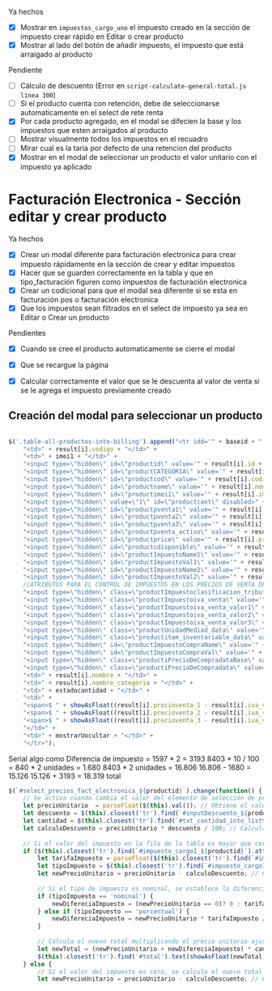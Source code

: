 Ya hechos
- [x] Mostrar en `impuestos_cargo_uno` el impuesto creado en la sección de impuesto crear rápido en Editar o crear producto
- [x] Mostrar al lado del botón de añadir impuesto, el impuesto que está arraigado al producto

Pendiente
- [ ] Cálculo de descuento (Error en `script-calculate-general-total.js línea 300`)
- [ ] Si el producto cuenta con retención, debe de seleccionarse automaticamente en el select de rete renta
- [x] Por cada producto agregado, en el modal se difecien la base y los impuestos que esten arraigados al producto
- [ ] Mostrar visualmente todos los impuestos en el recuadro
- [ ] Mirar cual es la taria por defecto de una retencion del producto
- [x] Mostrar en el modal de seleccionar un producto el valor unitario con el impuesto ya aplicado
# Facturación Electronica - Sección editar y crear producto
Ya hechos
- [x] Crear un modal diferente para facturación electronica para crear impuesto rápidamente en la sección de crear y editar impuestos
- [x] Hacer que se guarden correctamente en la tabla y que en tipo_facturación figuren como impuestos de facturación electronica
- [x] Crear un codicional para que el modal sea diferente si se esta en facturación pos o facturación electronica
- [x] Que los impuestos sean filtrados en el select de impuesto ya sea en Editar o Crear un producto

Pendientes
- [x] Cuando se cree el producto automaticamente se cierre el modal
- [x] Que se recargue la página
- [x] Calcular correctamente el valor que se le descuenta al valor de venta si se le agrega el impuesto previamente creado


## Creación del modal para seleccionar un producto

```javascript

$('.table-all-productos-into-billing').append("<tr idd='" + baseid + "' name='" + basename + "' taxd='" + basetaxd + "' taxn='" + basetaxn + "' base='" + basebase + "'>  " +  
    "<td>" + result[i].codigo + "</td>" +  
    "<td>" + imei1 + "</td>" +  
    "<input type=\"hidden\" id=\"productid\" value='" + result[i].id + "'>" +  
    "<input type=\"hidden\" id=\"productCATEGORIA\" value='" + result[i].id_categoria + "'>" +  
    "<input type=\"hidden\" id=\"productcod\" value='" + result[i].codigo + "'>" +  
    "<input type=\"hidden\" id=\"productname\" value='" + result[i].nombre + "'>" +  
    "<input type=\"hidden\" id=\"productimei1\" value='" + result[i].imei1 + "'>" +  
    "<input type=\"hidden\" value=\"1\" id=\"productcant\" disabled>" +  
    "<input type=\"hidden\" id=\"productpventa1\" value='" + result[i].precioventa_1 + "'>" +  
    "<input type=\"hidden\" id=\"productpventa2\" value='" + result[i].precioventa_2 + "'>" +  
    "<input type=\"hidden\" id=\"productpventa3\" value='" + result[i].precioventa_3 + "'>" +  
    "<input type=\"hidden\" id=\"productpventa_activo\" value='" + result[i].precioventa_activo + "'>" +  
    "<input type=\"hidden\" id=\"productprice\" value='" + result[i].precioventa_1 + "'>" +  
    "<input type=\"hidden\" id=\"productcdisponible\" value='" + result[i].cantidad_inicial + "'>" +  
    "<input type=\"hidden\" id=\"productImpuestoName1\" value='" + result[i].imp1 + "'>" +  
    "<input type=\"hidden\" id=\"productImpuestoVal1\" value='" + result[i].imp1_valor + "'>" +  
    "<input type=\"hidden\" id=\"productImpuestoName2\" value='" + result[i].imp2 + "'>" +  
    "<input type=\"hidden\" id=\"productImpuestoVal2\" value='" + result[i].imp2_valor + "'>" +  
    //ATRIBUTOS PARA EL CONTROL DE IMPUESTOS EN LOS PRECIOS DE VENTA DEL PRODUCTO  
    "<input type=\"hidden\" class=\"productImpuestoclasificacion_tributaria_venta\" value='" + result[i].clasificacion_tributaria_venta + "'>" +  
    "<input type=\"hidden\" class=\"productImpuestoiva_venta\" value='" + result[i].iva_venta + "'>" +  
    "<input type=\"hidden\" class=\"productImpuestoiva_venta_valor1\" value='" + result[i].iva_venta_valor1 + "'>" +  
    "<input type=\"hidden\" class=\"productImpuestoiva_venta_valor2\" value='" + result[i].iva_venta_valor2 + "'>" +  
    "<input type=\"hidden\" class=\"productImpuestoiva_venta_valor3\" value='" + result[i].iva_venta_valor3 + "'>" +  
    "<input type=\"hidden\" class=\"productUnidadMediad_data\" value='" + result[i].unidad_medida_sigla + "'>" +  
    "<input type=\"hidden\" class=\"productitem_inventariable_data\" value='" + result[i].item_inventariable + "'>" +  
    "<input type=\"hidden\" id=\"productImpuestoCompraName\" value='" + result[i].iva_compra_name + "'>" +  
    "<input type=\"hidden\" id=\"productImpuestoCompraVal\" value='" + result[i].iva_compra_tarifa + "'>" +  
    "<input type=\"hidden\" class=\"productiPrecioDeCompradataBase\" value='" + precioBaseCompra + "'>" +  
    "<input type=\"hidden\" class=\"productiPrecioDeCompradata\" value='" + precioCompraOCosto + "'>" +  
    "<td>" + result[i].nombre + "</td>" +  
    "<td>" + result[i].nombre_categoria + "</td>" +  
    "<td>" + estadocantidad + "</td>" +  
    "<td>" +  
    "<span>$ " + showAsFloat((result[i].precioventa_1 - result[i].iva_venta_valor1)) + "</span><br>" +  
    "<span>$ " + showAsFloat((result[i].precioventa_2 - result[i].iva_venta_valor2)) + "</span><br>" +  
    "<span>$ " + showAsFloat((result[i].precioventa_3 - result[i].iva_venta_valor3)) + "</span>" +  
    "</td>" +  
    "<td>" + mostrarUocultar + "</td>" +  
    "</tr>");
```


Serial algo como
Diferencia de impuesto = 1597 * 2  = 3193
8403 * 10 / 100  = 840 * 2 unidades = 1.680
8403 * 2 unidades  = 16.806
16.806 - 1680 = 15.126
15.126 + 3193 = 18.319 total


```javascript
$(`#select_precios_fact_electronica_${productid}`).change(function() {
    // Se activa cuando cambia el valor del elemento de selección de precios con un ID específico.
    let precioUnitario  = parseFloat($(this).val()); // Obtiene el valor seleccionado y lo convierte en un número de punto flotante.
    let descuento = $(this).closest('tr').find(`#inputDescuento_${productid}`).val(); // Obtiene el valor de un campo de entrada de descuento en la misma fila de la tabla.
    let cantidad = $(this).closest('tr').find(`#txt_cantidad_into_list${productid}`).val(); // Obtiene el valor de un campo de entrada de cantidad en la misma fila de la tabla.
    let calculoDescuento = precioUnitario * descuento / 100; // Calcula el descuento en función del precio unitario y el porcentaje de descuento.
    
    // Si el valor del impuesto en la fila de la tabla es mayor que cero, se realizan cálculos para el impuesto, incluyendo el tipo de impuesto (nominal o porcentual).
    if ($(this).closest('tr').find(`#impuesto_cargo1_${productid}`).attr('value') > 0) {
        let tarifaImpuesto = parseFloat($(this).closest('tr').find(`#impuesto_cargo1_${productid}`).attr('value')); // Obtiene el valor de la tarifa de impuesto en la misma fila de la tabla.
        let tipoImpuesto = $(this).closest('tr').find(`#impuesto_cargo1_${productid}`).attr('tipo'); // Obtiene el tipo de impuesto en la misma fila de la tabla.
        let newPrecioUnitario = precioUnitario - calculoDescuento; // Calcula el nuevo precio unitario después del descuento.
        
        // Si el tipo de impuesto es nominal, se establece la diferencia de impuesto en la tarifa de impuesto. Si es porcentual, se calcula la diferencia de impuesto en función del nuevo precio unitario y la tarifa de impuesto.
        if (tipoImpuesto == 'nominal') {
            newDifereciaImpuesto = (newPrecioUnitario == 0)? 0 : tarifaImpuesto; // Establece la diferencia de impuesto en la tarifa de impuesto si el nuevo precio unitario es cero.
        } else if (tipoImpuesto == 'porcentual') {
            newDifereciaImpuesto = newPrecioUnitario * tarifaImpuesto / 100; // Calcula la diferencia de impuesto en función del nuevo precio unitario y la tarifa de impuesto.
        }
        
        // Calcula el nuevo total multiplicando el precio unitario ajustado y la cantidad, y actualiza el elemento de totalización en la misma fila de la tabla HTML.
        let newTotal = (newPrecioUnitario + newDifereciaImpuesto) * cantidad;
        $(this).closest('tr').find('#total').text(showAsFloat(newTotal));
    } else {
        // Si el valor del impuesto es cero, se calcula el nuevo total multiplicando el precio unitario ajustado y la cantidad, y se actualiza el elemento de totalización en la misma fila de la tabla HTML.
        let newPrecioUnitario = precioUnitario - calculoDescuento; // Calcula el nuevo precio unitario después del descuento

```
